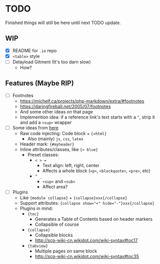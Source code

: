 # TODO
Finished things will still be here until next TODO update.

## WIP
- [x] README for `.io` repo
- [x] `<table>` style
- [ ] Delayload Gitment (It's too darn slow)
  - How?

## Features (Maybe RIP)
- [ ] Footnotes
  - https://michelf.ca/projects/php-markdown/extra/#footnotes
  - https://daringfireball.net/2005/07/footnotes
  - And some other ideas on that page
  - Implemention idea: if a reference link's text starts with a `^`, strip it and add a `<sup>` wrapper
- [ ] Some ideas from [here][BeyondMarkdown]
  - Raw code injecting: Code block + `{=html}`
    - Also (mainly) `js`, `css`, `latex`
  - Header mark: `{#myheader}`
  - Inline attributes/classes, like `{> blue}`
    - Preset classes:
      - `< > =`
        - Text align: left, right, center
        - Affects a whole block (`<p>`, `<blockquote>`, `<pre>`, etc)
      - `^ _`
        - `<sup>` and `<sub>`
        - Affect area?
- [ ] Plugins
  - Like `{module collapse}` + `{collapse}xxx{/collapse}`
  - Support attributes: `{collapse show="+" hide="-"}xxx{/collapse}`
  - Plugins in mind:
    - `{toc}`
      - Generates a Table of Contents based on header markers
      - Collapsible of course
    - `{collapse}`
      - Collapsible blocks
      - http://scp-wiki-cn.wikidot.com/wiki-syntax#toc17
    - `{tabview}`
      - Multiple pages on same block
      - http://scp-wiki-cn.wikidot.com/wiki-syntax#toc35

[BeyondMarkdown]: https://talk.commonmark.org/t/beyond-markdown/2787

